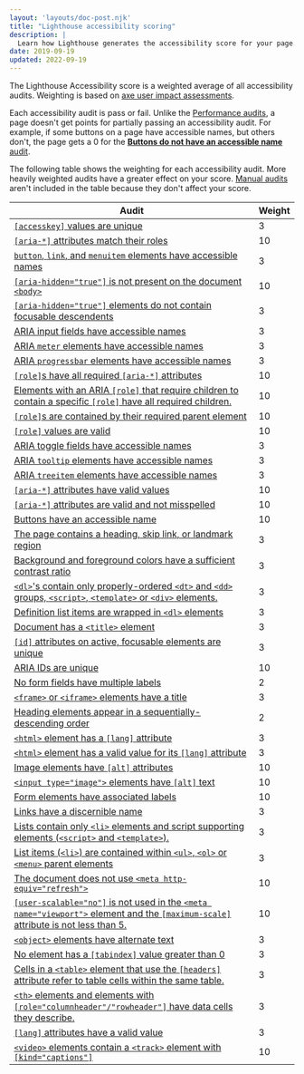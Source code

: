 ```yaml
---
layout: 'layouts/doc-post.njk'
title: "Lighthouse accessibility scoring"
description: |
  Learn how Lighthouse generates the accessibility score for your page.
date: 2019-09-19
updated: 2022-09-19
---
```


The Lighthouse Accessibility score is a weighted average
of all accessibility audits.
Weighting is based on
[axe user impact assessments](https://github.com/dequelabs/axe-core/blob/develop/doc/rule-descriptions.md).

Each accessibility audit is pass or fail.
Unlike the [Performance audits](/docs/lighthouse/performance/),
a page doesn't get points for partially passing an accessibility audit.
For example, if some buttons on a page have accessible names,
but others don't, the page gets a 0 for the
[**Buttons do not have an accessible name** audit](https://dequeuniversity.com/rules/axe/4.4/button-name).

The following table shows the weighting for each accessibility audit.
More heavily weighted audits have a greater effect on your score.
[Manual audits](/docs/lighthouse/accessibility/#additional-items-to-manually-check)
aren't included in the table because they don't affect your score.

<div class="table-wrapper">
  <table>
    <thead>
      <tr>
        <th>Audit</th>
        <th>Weight</th>
      </tr>
    </thead>
    <tbody>
      <tr>
        <td><a href="https://dequeuniversity.com/rules/axe/4.4/accesskeys"><code>[accesskey]</code> values are unique</a></td>
        <td>3</td>
      </tr>
      <tr>
        <td><a href="https://dequeuniversity.com/rules/axe/4.4/aria-allowed-attr"><code>[aria-*]</code> attributes match their roles</a></td>
        <td>10</td>
      </tr>
      <tr>
        <td><a href="https://dequeuniversity.com/rules/axe/4.4/aria-command-name"><code>button</code>, <code>link</code>, and <code>menuitem</code> elements have accessible names</a></td>
        <td>3</td>
      </tr>
      <tr>
        <td><a href="https://dequeuniversity.com/rules/axe/4.4/aria-hidden-body"><code>[aria-hidden="true"]</code> is not present on the document <code>&#60;body&#62;</code></a></td>
        <td>10</td>
      </tr>
      <tr>
        <td><a href="https://dequeuniversity.com/rules/axe/4.4/aria-hidden-focus"><code>[aria-hidden="true"]</code> elements do not contain focusable descendents</a></td>
        <td>3</td>
      </tr>
      <tr>
        <td><a href="https://dequeuniversity.com/rules/axe/4.4/aria-input-field-name">ARIA input fields have accessible names</a></td>
        <td>3</td>
      </tr>
      <tr>
        <td><a href="https://dequeuniversity.com/rules/axe/4.4/aria-meter-name">ARIA <code>meter</code> elements have accessible names</a></td>
        <td>3</td>
      </tr>
      <tr>
        <td><a href="https://dequeuniversity.com/rules/axe/4.4/aria-progressbar-name">ARIA <code>progressbar</code> elements have accessible names</a></td>
        <td>3</td>
      </tr>
      <tr>
        <td><a href="https://dequeuniversity.com/rules/axe/4.4/aria-required-attr"><code>[role]</code>s have all required <code>[aria-*]</code> attributes</a></td>
        <td>10</td>
      </tr>
      <tr>
        <td><a href="https://dequeuniversity.com/rules/axe/4.4/aria-required-children">Elements with an ARIA <code>[role]</code> that require children to contain a specific <code>[role]</code> have all required children.</a></td>
        <td>10</td>
      </tr>
      <tr>
        <td><a href="https://dequeuniversity.com/rules/axe/4.4/aria-required-parent"><code>[role]</code>s are contained by their required parent element</a></td>
        <td>10</td>
      </tr>
      <tr>
        <td><a href="https://dequeuniversity.com/rules/axe/4.4/aria-roles"><code>[role]</code> values are valid</a></td>
        <td>10</td>
      </tr>
      <tr>
        <td><a href="https://dequeuniversity.com/rules/axe/4.4/aria-toggle-field-name">ARIA toggle fields have accessible names</a></td>
        <td>3</td>
      </tr>
      <tr>
        <td><a href="https://dequeuniversity.com/rules/axe/4.4/aria-tooltip-name">ARIA <code>tooltip</code> elements have accessible names</a></td>
        <td>3</td>
      </tr>
      <tr>
        <td><a href="https://dequeuniversity.com/rules/axe/4.4/aria-treeitem-name">ARIA <code>treeitem</code> elements have accessible names</a></td>
        <td>3</td>
      </tr>
      <tr>
        <td><a href="https://dequeuniversity.com/rules/axe/4.4/aria-valid-attr-value"><code>[aria-*]</code> attributes have valid values</a></td>
        <td>10</td>
      </tr>
      <tr>
        <td><a href="https://dequeuniversity.com/rules/axe/4.4/aria-valid-attr"><code>[aria-*]</code> attributes are valid and not misspelled</a></td>
        <td>10</td>
      </tr>
      <tr>
        <td><a href="https://dequeuniversity.com/rules/axe/4.4/button-name">Buttons have an accessible name</a></td>
        <td>10</td>
      </tr>
      <tr>
        <td><a href="https://dequeuniversity.com/rules/axe/4.4/bypass">The page contains a heading, skip link, or landmark region</a></td>
        <td>3</td>
      </tr>
      <tr>
        <td><a href="https://dequeuniversity.com/rules/axe/4.4/color-contrast">Background and foreground colors have a sufficient contrast ratio</a></td>
        <td>3</td>
      </tr>
      <tr>
        <td><a href="https://dequeuniversity.com/rules/axe/4.4/definition-list"><code>&#60;dl&#62;</code>'s contain only properly-ordered <code>&#60;dt&#62;</code> and <code>&#60;dd&#62;</code> groups, <code>&#60;script&#62;</code>, <code>&#60;template&#62;</code> or <code>&#60;div&#62;</code> elements.</a></td>
        <td>3</td>
      </tr>
      <tr>
        <td><a href="https://dequeuniversity.com/rules/axe/4.4/dlitem">Definition list items are wrapped in <code>&#60;dl&#62;</code> elements</a></td>
        <td>3</td>
      </tr>
      <tr>
        <td><a href="https://dequeuniversity.com/rules/axe/4.4/document-title">Document has a <code>&#60;title&#62;</code> element</a></td>
        <td>3</td>
      </tr>
      <tr>
        <td><a href="https://dequeuniversity.com/rules/axe/4.4/duplicate-id-active"><code>[id]</code> attributes on active, focusable elements are unique</a></td>
        <td>3</td>
      </tr>
      <tr>
        <td><a href="https://dequeuniversity.com/rules/axe/4.4/duplicate-id-aria">ARIA IDs are unique</a></td>
        <td>10</td>
      </tr>
      <tr>
        <td><a href="https://dequeuniversity.com/rules/axe/4.4/form-field-multiple-labels">No form fields have multiple labels</a></td>
        <td>2</td>
      </tr>
      <tr>
        <td><a href="https://dequeuniversity.com/rules/axe/4.4/frame-title"><code>&#60;frame&#62;</code> or <code>&#60;iframe&#62;</code> elements have a title</a></td>
        <td>3</td>
      </tr>
      <tr>
        <td><a href="https://dequeuniversity.com/rules/axe/4.4/heading-order">Heading elements appear in a sequentially-descending order</a></td>
        <td>2</td>
      </tr>
      <tr>
        <td><a href="https://dequeuniversity.com/rules/axe/4.4/html-has-lang"><code>&#60;html&#62;</code> element has a <code>[lang]</code> attribute</a></td>
        <td>3</td>
      </tr>
      <tr>
        <td><a href="https://dequeuniversity.com/rules/axe/4.4/html-lang-valid"><code>&#60;html&#62;</code> element has a valid value for its <code>[lang]</code> attribute</a></td>
        <td>3</td>
      </tr>
      <tr>
        <td><a href="https://dequeuniversity.com/rules/axe/4.4/image-alt">Image elements have <code>[alt]</code> attributes</a></td>
        <td>10</td>
      </tr>
      <tr>
        <td><a href="https://dequeuniversity.com/rules/axe/4.4/input-image-alt"><code>&#60;input type="image"&#62;</code> elements have <code>[alt]</code> text</a></td>
        <td>10</td>
      </tr>
      <tr>
        <td><a href="https://dequeuniversity.com/rules/axe/4.4/label">Form elements have associated labels</a></td>
        <td>10</td>
      </tr>
      <tr>
        <td><a href="https://dequeuniversity.com/rules/axe/4.4/link-name">Links have a discernible name</a></td>
        <td>3</td>
      </tr>
      <tr>
        <td><a href="https://dequeuniversity.com/rules/axe/4.4/list">Lists contain only <code>&#60;li&#62;</code> elements and script supporting elements (<code>&#60;script&#62;</code> and <code>&#60;template&#62;</code>).</a></td>
        <td>3</td>
      </tr>
      <tr>
        <td><a href="https://dequeuniversity.com/rules/axe/4.4/listitem">List items (<code>&#60;li&#62;</code>) are contained within <code>&#60;ul&#62;</code>, <code>&#60;ol&#62;</code> or <code>&#60;menu&#62;</code> parent elements</a></td>
        <td>3</td>
      </tr>
      <tr>
        <td><a href="https://dequeuniversity.com/rules/axe/4.4/meta-refresh">The document does not use <code>&#60;meta http-equiv="refresh"&#62;</code></a></td>
        <td>10</td>
      </tr>
      <tr>
        <td><a href="https://dequeuniversity.com/rules/axe/4.4/meta-viewport"><code>[user-scalable="no"]</code> is not used in the <code>&#60;meta name="viewport"&#62;</code> element and the <code>[maximum-scale]</code> attribute is not less than 5.</a></td>
        <td>10</td>
      </tr>
      <tr>
        <td><a href="https://dequeuniversity.com/rules/axe/4.4/object-alt"><code>&#60;object&#62;</code> elements have alternate text</a></td>
        <td>3</td>
      </tr>
      <tr>
        <td><a href="https://dequeuniversity.com/rules/axe/4.4/tabindex">No element has a <code>[tabindex]</code> value greater than 0</a></td>
        <td>3</td>
      </tr>
      <tr>
        <td><a href="https://dequeuniversity.com/rules/axe/4.4/td-headers-attr">Cells in a <code>&#60;table&#62;</code> element that use the <code>[headers]</code> attribute refer to table cells within the same table.</a></td>
        <td>3</td>
      </tr>
      <tr>
        <td><a href="https://dequeuniversity.com/rules/axe/4.4/th-has-data-cells"><code>&#60;th&#62;</code> elements and elements with <code>[role="columnheader"/"rowheader"]</code> have data cells they describe.</a></td>
        <td>3</td>
      </tr>
      <tr>
        <td><a href="https://dequeuniversity.com/rules/axe/4.4/valid-lang"><code>[lang]</code> attributes have a valid value</a></td>
        <td>3</td>
      </tr>
      <tr>
        <td><a href="https://dequeuniversity.com/rules/axe/4.4/video-caption"><code>&#60;video&#62;</code> elements contain a <code>&#60;track&#62;</code> element with <code>[kind="captions"]</code></a></td>
        <td>10</td>
      </tr>
    </tbody>
  </table>
</div>

